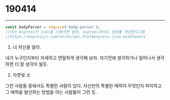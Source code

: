 # 190414

---

```javascript
const bodyParser = require('body-parser');
//대신 express의 json을 사용하면 될듯. express에서도 정보를 제공한다고함
//https://expressjs.com/en/4x/api.html#express-json-middleware
```

1. 너 자신을 알라.

내가 누구인지부터 자세하고 면밀하게 생각해 보자. 자기전에 생각하거나 일어나서 생각하면 더 잘 생각이 될듯.

1. 자줏빛 소

그런 사람들 중에서도 특별한 사람이 있다. 자신만의 특별한 매력이 무엇인지 파악하고 그 매력을 발산하는 방법을 아는 사람들이 그런 듯.

